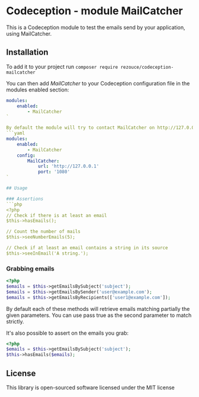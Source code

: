 # Codeception - module MailCatcher
This is a Codeception module to test the emails send by your application, using MailCatcher.

## Installation
To add it to your project run `composer require rezouce/codeception-mailcatcher`

You can then add *MailCatcher* to your Codeception configuration file in the modules enabled section:
```yaml
modules:
    enabled:
        - MailCatcher
`

By default the module will try to contact MailCatcher on http://127.0.0.1:1080, you can change it using the configuration:
```yaml
modules:
    enabled:
        - MailCatcher
    config:
        MailCatcher:
            url: 'http://127.0.0.1'
            port: '1080'
`

## Usage

### Assertions
```php
<?php
// Check if there is at least an email
$this->hasEmails();

// Count the number of mails
$this->seeNumberEmails(5);

// Check if at least an email contains a string in its source
$this->seeInEmail('A string.');
```

### Grabbing emails
```php
<?php
$emails = $this->getEmailsBySubject('subject');
$emails = $this->getEmailsBySender('user@example.com');
$emails = $this->getEmailsByRecipients(['user1@example.com']);
```
By default each of these methods will retrieve emails matching partially the given parameters.
You can use pass true as the second parameter to match strictly.

It's also possible to assert on the emails you grab:
```php
<?php
$emails = $this->getEmailsBySubject('subject');
$this->hasEmails($emails);
```

## License
This library is open-sourced software licensed under the MIT license
